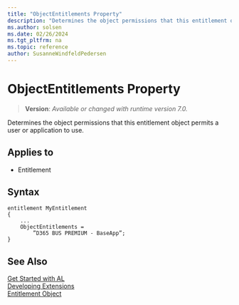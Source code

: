 ```yaml
---
title: "ObjectEntitlements Property"
description: "Determines the object permissions that this entitlement object permits a user or application to use."
ms.author: solsen
ms.date: 02/26/2024
ms.tgt_pltfrm: na
ms.topic: reference
author: SusanneWindfeldPedersen
---
```

[//]: # (START>DO_NOT_EDIT)
[//]: # (IMPORTANT:Do not edit any of the content between here and the END>DO_NOT_EDIT.)
[//]: # (Any modifications should be made in the .xml files in the ModernDev repo.)
# ObjectEntitlements Property
> **Version**: _Available or changed with runtime version 7.0._

Determines the object permissions that this entitlement object permits a user or application to use.

## Applies to
-   Entitlement

[//]: # (IMPORTANT: END>DO_NOT_EDIT)


## Syntax

```al
entitlement MyEntitlement
{
    ...
    ObjectEntitlements = 
        ”D365 BUS PREMIUM - BaseApp”;​
}
```


## See Also

[Get Started with AL](../devenv-get-started.md)  
[Developing Extensions](../devenv-dev-overview.md)  
[Entitlement Object](../devenv-entitlement-object.md)  